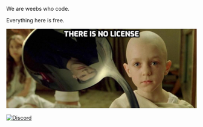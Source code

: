 We are weebs who code.

Everything here is free.

![Alt text](https://github.com/theweebcoders/.github/raw/main/there_is_no_license.jpg)

[![Discord](https://img.shields.io/badge/Discord-7289DA?style=for-the-badge&logo=discord&logoColor=white)](https://discord.gg/S7NcUdhKRD)
